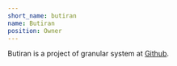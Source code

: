 ```yaml
---
short_name: butiran
name: Butiran
position: Owner
---
```


Butiran is a project of granular system at [Github](https://github.com/butiran).